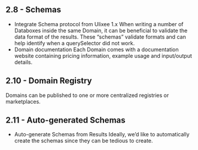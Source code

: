 ## 2.8 - Schemas
- Integrate Schema protocol from Ulixee 1.x
  When writing a number of Databoxes inside the same Domain, it can be beneficial to validate the data format of the results. These “schemas” validate formats and can help identify when a querySelector did not work.
- Domain documentation
  Each Domain comes with a documentation website containing pricing information, example usage and input/output details.

## 2.10 - Domain Registry
Domains can be published to one or more centralized registries or marketplaces.

## 2.11 - Auto-generated Schemas
- Auto-generate Schemas from Results
  Ideally, we’d like to automatically create the schemas since they can be tedious to create.


